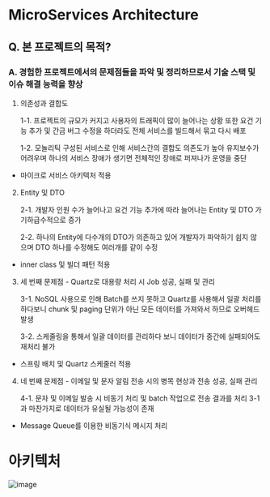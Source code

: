 # MicroServices Architecture

## Q. 본 프로젝트의 목적?

### A. 경험한 프로젝트에서의 문제점들을 파악 및 정리하므로서 기술 스택 및 이슈 해결 능력을 향상

1. 의존성과 결합도

    1-1. 프로젝트의 규모가 커지고 사용자의 트래픽이 많이 늘어나는 상황 또한 요건 기능 추가 및 간금 버그 수정을 하더라도 전체 서비스를 빌드해서 묶고 다시 배포

    1-2. 모놀리틱 구성된 서비스로 인해 서비스간의 결합도 의존도가 높아 유지보수가 어려우며 하나의 서비스 장애가 생기면 전체적인 장애로 퍼져나가 운영을 중단

* 마이크로 서비스 아키텍처 적용

2. Entity 및 DTO

   2-1. 개발자 인원 수가 늘어나고 요건 기능 추가에 따라 늘어나는 Entity 및 DTO 가 기하급수적으로 증가

   2-2. 하나의 Entity에 다수개의 DTO가 의존하고 있어 개발자가 파악하기 쉽지 않으며 DTO 하나를 수정해도 여러개를 같이 수정

* inner class 및 빌더 패턴 적용

3. 세 번째 문제점 - Quartz로 대용량 처리 시 Job 성공, 실패 및 관리

   3-1. NoSQL 사용으로 인해 Batch를 쓰지 못하고 Quartz를 사용해서 일괄 처리를 하다보니 chunk 및 paging 단위가 아닌 모든 데이터를 가져와서 하므로 오버헤드 발생

   3-2. 스케줄링을 통해서 일괄 데이터를 관리하다 보니 데이터가 중간에 실패되어도 재처리 불가

* 스프링 배치 및 Quartz 스케줄러 적용

4. 네 번째 문제점 - 이메일 및 문자 알림 전송 시의 병목 현상과 전송 성공, 실패 관리

   4-1. 문자 및 이메일 발송 시 비동기 처리 및 batch 작업으로 전송 결과를 처리 3-1과 마찬가지로 데이터가 유실될 가능성이 존재

* Message Queue를 이용한 비동기식 메시지 처리


# 아키텍처

![image](https://user-images.githubusercontent.com/19419438/160290362-db3e08f3-e246-465b-a18f-a24aecfc07ca.png)
